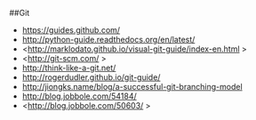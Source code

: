 ##Git 

- <https://guides.github.com/>
- <http://python-guide.readthedocs.org/en/latest/>
- <http://marklodato.github.io/visual-git-guide/index-en.html >
- <http://git-scm.com/ >
- <http://think-like-a-git.net/>
- <http://rogerdudler.github.io/git-guide/>
- <http://jiongks.name/blog/a-successful-git-branching-model>
- <http://blog.jobbole.com/54184/>
- <http://blog.jobbole.com/50603/ >
